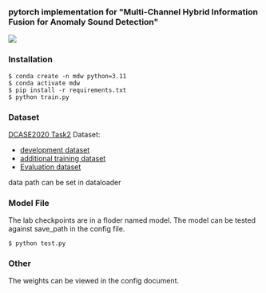 ### pytorch implementation for "Multi-Channel Hybrid Information Fusion for Anomaly Sound Detection"

![](D:\icassp\DWP\framework.png)

### Installation

```shell
$ conda create -n mdw python=3.11
$ conda activate mdw
$ pip install -r requirements.txt
$ python train.py
```

### Dataset

[DCASE2020 Task2](https://dcase.community/challenge2020/task-unsupervised-detection-of-anomalous-sounds) Dataset: 
+ [development dataset](https://zenodo.org/record/3678171)
+ [additional training dataset](https://zenodo.org/record/3727685)
+ [Evaluation dataset](https://zenodo.org/record/3841772)

data path can be set in dataloader


### Model  File

The lab checkpoints are in a floder named model.
The model can be tested against save_path in the config file.
```shell
$ python test.py
```
### Other
The weights can be viewed in the config document.

